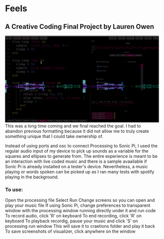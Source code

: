 #  Feels
## A Creative Coding Final Project by Lauren Owen

![Feels](Demo.gif)
This was a long time coming and we final reached the goal. I had to abandon previous formatting because it did not allow me to truly create something unique that I could take ownership of. 

Instead of using ports and osc to connect Processing to Sonic Pi, I used the regular audio input of my device to pick up sounds as a variable for the squares and ellipses to generate from. The entire experience is meant to be an interaction with live coded music and there is a sample avaailable if Sonic Pi is already installed on a tester's device. Nevertheless, a music playing or words spoken can be picked up as I ran many tests with spotify playing in the background.

### To use:

Open the processing file
Select Run
Change screens so you can open and play your music file
If using Sonic Pi, change preferences to transparent window with the processing window running directly under it and run code
To record audio, click 'R' on keyboard
To end recording, click 'R' on keyboard
To playback recordig, pause your music and click 'S' on processing run window
This will save it to craetions folder and play it back
To save screenshots of visualizer, click anywhere on the window


